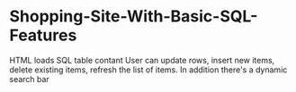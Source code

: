 # Shopping-Site-With-Basic-SQL-Features
HTML loads SQL table contant
User can update rows, insert new items, delete existing items, refresh the list of items.
In addition there's a dynamic search bar
